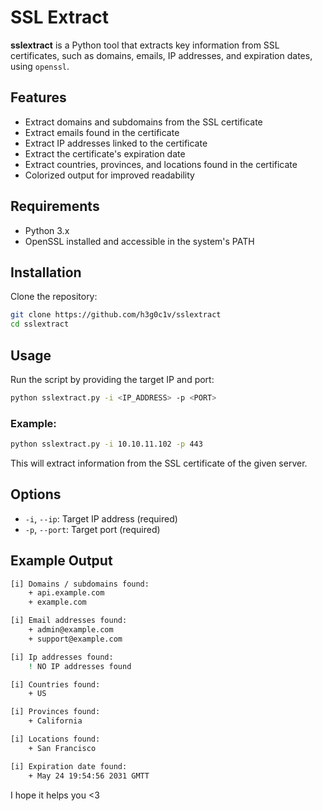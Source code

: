 # SSL Extract

**sslextract** is a Python tool that extracts key information from SSL certificates, such as domains, emails, IP addresses, and expiration dates, using `openssl`.

## Features

- Extract domains and subdomains from the SSL certificate
- Extract emails found in the certificate
- Extract IP addresses linked to the certificate
- Extract the certificate's expiration date
- Extract countries, provinces, and locations found in the certificate
- Colorized output for improved readability

## Requirements

- Python 3.x
- OpenSSL installed and accessible in the system's PATH

## Installation
Clone the repository:

```bash
git clone https://github.com/h3g0c1v/sslextract
cd sslextract
```

## Usage

Run the script by providing the target IP and port:

```bash
python sslextract.py -i <IP_ADDRESS> -p <PORT>
```

### Example:

```bash
python sslextract.py -i 10.10.11.102 -p 443
```

This will extract information from the SSL certificate of the given server.

## Options
- `-i`, `--ip`: Target IP address (required)
- `-p`, `--port`: Target port (required)

## Example Output

```bash
[i] Domains / subdomains found: 
	+ api.example.com
	+ example.com

[i] Email addresses found: 
	+ admin@example.com
	+ support@example.com

[i] Ip addresses found: 
	! NO IP addresses found

[i] Countries found: 
	+ US

[i] Provinces found: 
	+ California

[i] Locations found: 
	+ San Francisco

[i] Expiration date found: 
	+ May 24 19:54:56 2031 GMTT
```

I hope it helps you <3

